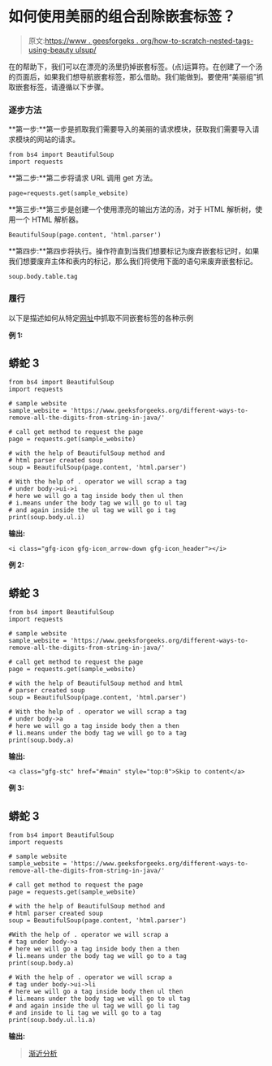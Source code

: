 # 如何使用美丽的组合刮除嵌套标签？

> 原文:[https://www . geesforgeks . org/how-to-scratch-nested-tags-using-beauty ulsup/](https://www.geeksforgeeks.org/how-to-scrape-nested-tags-using-beautifulsoup/)

在的帮助下，我们可以在漂亮的汤里扔掉嵌套标签。(点)运算符。在创建了一个汤的页面后，如果我们想导航嵌套标签，那么借助。我们能做到。要使用“美丽组”抓取嵌套标签，请遵循以下步骤。

### 逐步方法

**第一步:**第一步是抓取我们需要导入的美丽的请求模块，获取我们需要导入请求模块的网站的请求。

```
from bs4 import BeautifulSoup
import requests
```

**第二步:**第二步将请求 URL 调用 get 方法。

```
page=requests.get(sample_website)
```

**第三步:**第三步是创建一个使用漂亮的输出方法的汤，对于 HTML 解析树，使用一个 HTML 解析器。

```
BeautifulSoup(page.content, 'html.parser')
```

**第四步:**第四步将执行。操作符直到当我们想要标记为废弃嵌套标记时，如果我们想要废弃主体和表内的标记，那么我们将使用下面的语句来废弃嵌套标记。

```
soup.body.table.tag
```

### 履行

以下是描述如何从特定[网址](https://www.geeksforgeeks.org/different-ways-to-remove-all-the-digits-from-string-in-java/)中抓取不同嵌套标签的各种示例

**例 1:**

## 蟒蛇 3

```
from bs4 import BeautifulSoup
import requests

# sample website
sample_website = 'https://www.geeksforgeeks.org/different-ways-to-remove-all-the-digits-from-string-in-java/'

# call get method to request the page
page = requests.get(sample_website)

# with the help of BeautifulSoup method and
# html parser created soup
soup = BeautifulSoup(page.content, 'html.parser')

# With the help of . operator we will scrap a tag
# under body->ui->i
# here we will go a tag inside body then ul then
# i.means under the body tag we will go to ul tag
# and again inside the ul tag we will go i tag
print(soup.body.ul.i)
```

**输出:**

```
<i class="gfg-icon gfg-icon_arrow-down gfg-icon_header"></i>
```

**例 2:**

## 蟒蛇 3

```
from bs4 import BeautifulSoup
import requests

# sample website
sample_website = 'https://www.geeksforgeeks.org/different-ways-to-remove-all-the-digits-from-string-in-java/'

# call get method to request the page
page = requests.get(sample_website)

# with the help of BeautifulSoup method and html
# parser created soup
soup = BeautifulSoup(page.content, 'html.parser')

# With the help of . operator we will scrap a tag
# under body->a
# here we will go a tag inside body then a then
# li.means under the body tag we will go to a tag
print(soup.body.a)
```

**输出:**

```
<a class="gfg-stc" href="#main" style="top:0">Skip to content</a>
```

**例 3:**

## 蟒蛇 3

```
from bs4 import BeautifulSoup
import requests

# sample website
sample_website = 'https://www.geeksforgeeks.org/different-ways-to-remove-all-the-digits-from-string-in-java/'

# call get method to request the page
page = requests.get(sample_website)

# with the help of BeautifulSoup method and
# html parser created soup
soup = BeautifulSoup(page.content, 'html.parser')

#With the help of . operator we will scrap a
# tag under body->a
# here we will go a tag inside body then a then
# li.means under the body tag we will go to a tag 
print(soup.body.a)

# With the help of . operator we will scrap a
# tag under body->ui->li
# here we will go a tag inside body then ul then
# li.means under the body tag we will go to ul tag
# and again inside the ul tag we will go li tag
# and inside to li tag we will go to a tag
print(soup.body.ul.li.a)
```

**输出:**

> [渐近分析](”https://www.geeksforgeeks.org/analysis-of-algorithms-set-1-asymptotic-analysis/”)